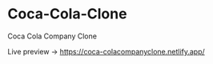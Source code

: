 # Coca-Cola-Clone
Coca Cola Company Clone

Live preview -> https://coca-colacompanyclone.netlify.app/
